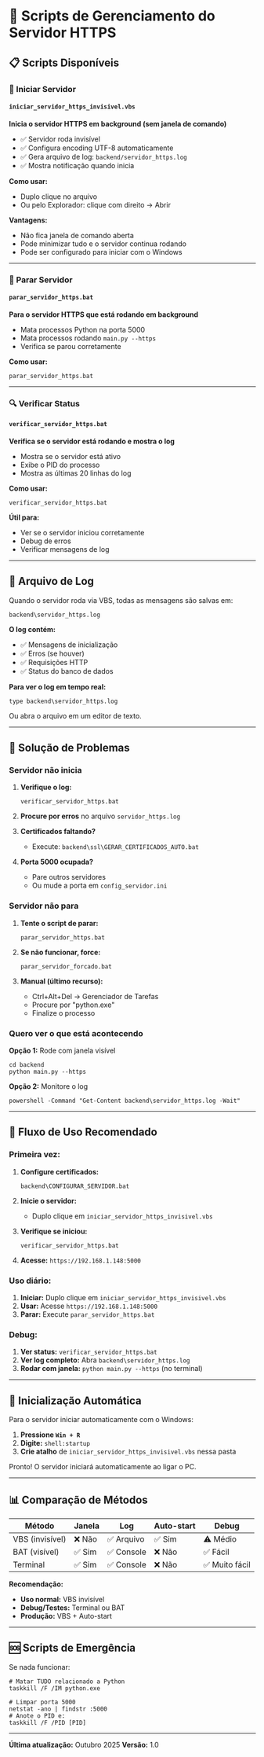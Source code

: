 # 🔧 Scripts de Gerenciamento do Servidor HTTPS

## 📋 Scripts Disponíveis

### 🚀 Iniciar Servidor

#### `iniciar_servidor_https_invisivel.vbs`
**Inicia o servidor HTTPS em background (sem janela de comando)**

- ✅ Servidor roda invisível
- ✅ Configura encoding UTF-8 automaticamente
- ✅ Gera arquivo de log: `backend/servidor_https.log`
- ✅ Mostra notificação quando inicia

**Como usar:**
- Duplo clique no arquivo
- Ou pelo Explorador: clique com direito → Abrir

**Vantagens:**
- Não fica janela de comando aberta
- Pode minimizar tudo e o servidor continua rodando
- Pode ser configurado para iniciar com o Windows

---

### 🛑 Parar Servidor

#### `parar_servidor_https.bat`
**Para o servidor HTTPS que está rodando em background**

- Mata processos Python na porta 5000
- Mata processos rodando `main.py --https`
- Verifica se parou corretamente

**Como usar:**
```batch
parar_servidor_https.bat
```

---

### 🔍 Verificar Status

#### `verificar_servidor_https.bat`
**Verifica se o servidor está rodando e mostra o log**

- Mostra se o servidor está ativo
- Exibe o PID do processo
- Mostra as últimas 20 linhas do log

**Como usar:**
```batch
verificar_servidor_https.bat
```

**Útil para:**
- Ver se o servidor iniciou corretamente
- Debug de erros
- Verificar mensagens de log

---

## 📝 Arquivo de Log

Quando o servidor roda via VBS, todas as mensagens são salvas em:

```
backend\servidor_https.log
```

**O log contém:**
- ✅ Mensagens de inicialização
- ✅ Erros (se houver)
- ✅ Requisições HTTP
- ✅ Status do banco de dados

**Para ver o log em tempo real:**
```batch
type backend\servidor_https.log
```

Ou abra o arquivo em um editor de texto.

---

## 🔧 Solução de Problemas

### Servidor não inicia

1. **Verifique o log:**
   ```batch
   verificar_servidor_https.bat
   ```

2. **Procure por erros** no arquivo `servidor_https.log`

3. **Certificados faltando?**
   - Execute: `backend\ssl\GERAR_CERTIFICADOS_AUTO.bat`

4. **Porta 5000 ocupada?**
   - Pare outros servidores
   - Ou mude a porta em `config_servidor.ini`

### Servidor não para

1. **Tente o script de parar:**
   ```batch
   parar_servidor_https.bat
   ```

2. **Se não funcionar, force:**
   ```batch
   parar_servidor_forcado.bat
   ```

3. **Manual (último recurso):**
   - Ctrl+Alt+Del → Gerenciador de Tarefas
   - Procure por "python.exe"
   - Finalize o processo

### Quero ver o que está acontecendo

**Opção 1:** Rode com janela visível
```batch
cd backend
python main.py --https
```

**Opção 2:** Monitore o log
```batch
powershell -Command "Get-Content backend\servidor_https.log -Wait"
```

---

## 🎯 Fluxo de Uso Recomendado

### Primeira vez:

1. **Configure certificados:**
   ```batch
   backend\CONFIGURAR_SERVIDOR.bat
   ```

2. **Inicie o servidor:**
   - Duplo clique em `iniciar_servidor_https_invisivel.vbs`

3. **Verifique se iniciou:**
   ```batch
   verificar_servidor_https.bat
   ```

4. **Acesse:** `https://192.168.1.148:5000`

### Uso diário:

1. **Iniciar:** Duplo clique em `iniciar_servidor_https_invisivel.vbs`
2. **Usar:** Acesse `https://192.168.1.148:5000`
3. **Parar:** Execute `parar_servidor_https.bat`

### Debug:

1. **Ver status:** `verificar_servidor_https.bat`
2. **Ver log completo:** Abra `backend\servidor_https.log`
3. **Rodar com janela:** `python main.py --https` (no terminal)

---

## 🔄 Inicialização Automática

Para o servidor iniciar automaticamente com o Windows:

1. **Pressione `Win + R`**
2. **Digite:** `shell:startup`
3. **Crie atalho** de `iniciar_servidor_https_invisivel.vbs` nessa pasta

Pronto! O servidor iniciará automaticamente ao ligar o PC.

---

## 📊 Comparação de Métodos

| Método | Janela | Log | Auto-start | Debug |
|--------|--------|-----|-----------|-------|
| VBS (invisível) | ❌ Não | ✅ Arquivo | ✅ Sim | ⚠️ Médio |
| BAT (visível) | ✅ Sim | ✅ Console | ❌ Não | ✅ Fácil |
| Terminal | ✅ Sim | ✅ Console | ❌ Não | ✅ Muito fácil |

**Recomendação:**
- **Uso normal:** VBS invisível
- **Debug/Testes:** Terminal ou BAT
- **Produção:** VBS + Auto-start

---

## 🆘 Scripts de Emergência

Se nada funcionar:

```batch
# Matar TUDO relacionado a Python
taskkill /F /IM python.exe

# Limpar porta 5000
netstat -ano | findstr :5000
# Anote o PID e:
taskkill /F /PID [PID]
```

---

**Última atualização:** Outubro 2025
**Versão:** 1.0

